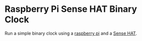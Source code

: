 # Raspberry Pi Sense HAT Binary Clock

Run a simple binary clock using a [raspberry pi](https://www.raspberrypi.org/) and a [Sense HAT](https://www.raspberrypi.org/products/sense-hat/).

